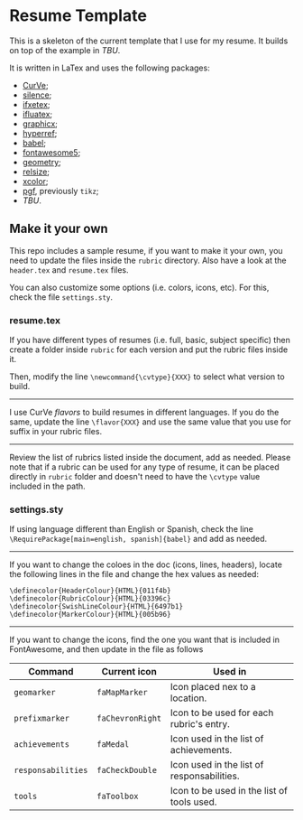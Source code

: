 # Resume Template

This is a skeleton of the current template that I use for my resume.
It builds on top of the example in _TBU_.

It is written in LaTex and uses the following packages:

* [CurVe](https://ctan.org/pkg/curve);
* [silence](https://ctan.org/pkg/silence);
* [ifxetex](https://ctan.org/pkg/ifxetex);
* [ifluatex](https://ctan.org/pkg/ifluatex);
* [graphicx](https://ctan.org/pkg/graphicx);
* [hyperref](https://ctan.org/pkg/hyperref);
* [babel](https://ctan.org/pkg/babel);
* [fontawesome5](https://ctan.org/pkg/fontawesome5);
* [geometry](https://ctan.org/pkg/geometry);
* [relsize](https://ctan.org/pkg/relsize);
* [xcolor](https://ctan.org/pkg/xcolor);
* [pgf](https://ctan.org/pkg/pgf), previously `tikz`;
* _TBU_.

## Make it your own

This repo includes a sample resume, if you want to make it your own,
you need to update the files inside the `rubric` directory. Also have a
look at the `header.tex` and `resume.tex` files.

You can also customize some options (i.e. colors, icons, etc). For this,
check the file `settings.sty`.

### resume.tex

If you have different types of resumes (i.e. full, basic, subject
specific) then create a folder inside `rubric` for each version and
put the rubric files inside it.

Then, modify the line `\newcommand{\cvtype}{XXX}` to select what version
to build.

---

I use CurVe _flavors_ to build resumes in different languages. If you
do the same, update the line `\flavor{XXX}` and use the same value that
you use for suffix in your rubric files.

---

Review the list of rubrics listed inside the document, add as needed.
Please note that if a rubric can be used for any type of resume, it can
be placed directly in `rubric` folder and doesn't need to have the
`\cvtype` value included in the path.

### settings.sty

If using language different than English or Spanish, check the line
`\RequirePackage[main=english, spanish]{babel}` and add as needed.

---

If you want to change the coloes in the doc (icons, lines, headers),
locate the following lines in the file and change the hex values as
needed:

```
\definecolor{HeaderColour}{HTML}{011f4b}
\definecolor{RubricColour}{HTML}{03396c}
\definecolor{SwishLineColour}{HTML}{6497b1}
\definecolor{MarkerColour}{HTML}{005b96}
```

---

If you want to change the icons, find the one you want that is included
in FontAwesome, and then update in the file as follows

| Command            | Current icon     | Used in                                    |
| ------------------ | ---------------- | ------------------------------------------ |
| `geomarker`        | `faMapMarker`    | Icon placed nex to a location.             |
| `prefixmarker`     | `faChevronRight` | Icon to be used for each rubric's entry.   |
| `achievements`     | `faMedal`        | Icon used in the list of achievements.     |
| `responsabilities` | `faCheckDouble`  | Icon used in the list of responsabilities. |
| `tools`            | `faToolbox`      | Icon to be used in the list of tools used. |
